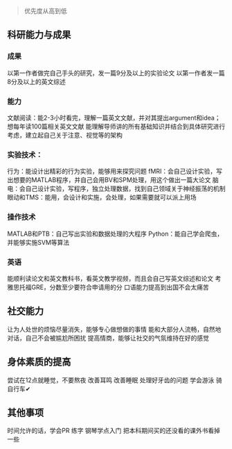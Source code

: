 >优先度从高到低

## 科研能力与成果
### 成果
以第一作者做完自己手头的研究，发一篇9分及以上的实验论文
以第一作者发一篇8分及以上的英文综述

### 能力
文献阅读：能2-3小时看完，理解一篇英文文献，并对其提出argument和idea；想每年读100篇相关英文文献
能理解导师讲的所有基础知识并结合到具体研究进行考虑，建立起自己关于注意、视觉等的架构

### 实验技术：
行为：能设计出精彩的行为实验，能够用来探究问题
fMRI：会自己设计实验，写出想要的MATLAB程序，并自己会用BV和SPM处理，用这个做出一篇大论文
脑电：会自己设计实验，写程序，独立处理数据，找到自己领域关于神经振荡的机制
眼动和TMS：能用，会设计和实施，会处理，如果需要就可以派上用场

### 操作技术
MATLAB和PTB：自己写出实验和数据处理的大程序
Python：能自己学会爬虫，并能够实施SVM等算法

### 英语
能顺利读论文和英文教科书，看英文教学视频，而且会自己写英文综述和论文
考雅思托福GRE，分数至少要符合申请用的分
口语能力提高到出国不会太痛苦


## 社交能力
让为人处世的烦恼尽量消失，能够专心做想做的事情
能和大部分人流畅，自然地对话，自己不会被尴尬所困扰
提高情商，能够让社交的气氛维持在好的感觉


## 身体素质的提高
尝试在12点就睡觉，不要熬夜
改善耳鸣
改善睡眠
处理好牙齿的问题
学会游泳
骑自行车✔


## 其他事项
时间允许的话，学会PR
练字
钢琴学点入门
把本科期间买的还没看的课外书看掉一些
